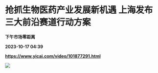 # 抢抓生物医药产业发展新机遇 上海发布三大前沿赛道行动方案
**下午市场零距离**

**2023-10-17 04:39**

**https://www.yicai.com/video/101877291.html**

![](http://imgcdn.yicai.com/vms-new/2023/10/7f3f6dac-2c9c-48f0-92a5-98585bfa33fd_vJTY.jpg)